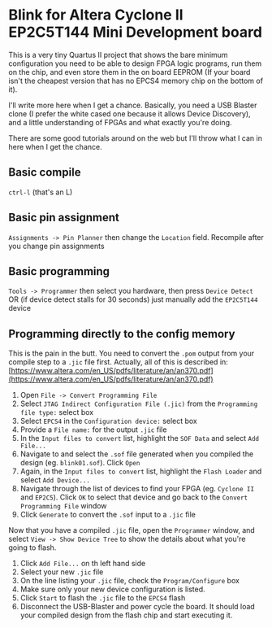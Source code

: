 # Blink for Altera Cyclone II EP2C5T144 Mini Development board

This is a very tiny Quartus II project that shows the bare minimum configuration you need to be able to design FPGA logic programs, run them on the chip, and even store them in the on board EEPROM (If your board isn't the cheapest version that has no EPCS4 memory chip on the bottom of it).

I'll write more here when I get a chance. Basically, you need a USB Blaster clone (I prefer the white cased one because it allows Device Discovery), and a little understanding of FPGAs and what exactly you're doing.

There are some good tutorials around on the web but I'll throw what I can in here when I get the chance.

## Basic compile

`ctrl-l` (that's an L)

## Basic pin assignment

`Assignments -> Pin Planner` then change the `Location` field. Recompile after you change pin assignments

## Basic programming

`Tools -> Programmer` then select you hardware, then press `Device Detect` OR (if device detect stalls for 30 seconds) just manually add the `EP2C5T144` device

## Programming directly to the config memory

This is the pain in the butt. You need to convert the `.pom` output from your compile step to a `.jic` file first. Actually, all of this is described in: [https://www.altera.com/en_US/pdfs/literature/an/an370.pdf](https://www.altera.com/en_US/pdfs/literature/an/an370.pdf)

1. Open `File -> Convert Programming File`
2. Select `JTAG Indirect Configuration File (.jic)` from the `Programming file type:` select box
3. Select `EPCS4` in the `Configuration device:` select box
4. Provide a `File name:` for the output `.jic` file
5. In the `Input files to convert` list, highlight the `SOF Data` and select `Add File...`
6. Navigate to and select the `.sof` file generated when you compiled the design (eg. `blink01.sof`). Click `Open`
7. Again, in the `Input files to convert` list, highlight the `Flash Loader` and select `Add Device...`
8. Navigate through the list of devices to find your FPGA (eg. `Cyclone II` and `EP2C5`). Click `OK` to select that device and go back to the `Convert Programming File` window
9. Click `Generate` to convert the `.sof` input to a `.jic` file


Now that you have a compiled `.jic` file, open the `Programmer` window, and select `View -> Show Device Tree` to show the details about what you're going to flash.

1. Click `Add File...` on th left hand side
2. Select your new `.jic` file
3. On the line listing your `.jic` file, check the `Program/Configure` box
4. Make sure only your new device configuration is listed.
5. Click `Start` to flash the `.jic` file to the `EPCS4` flash
6. Disconnect the USB-Blaster and power cycle the board. It should load your compiled design from the flash chip and start executing it.
